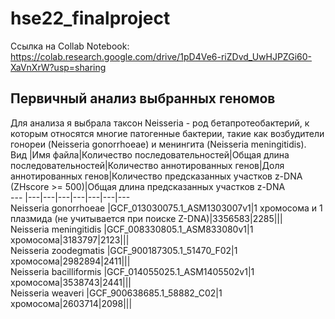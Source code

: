 # hse22_finalproject  
Ссылка на Collab Notebook: https://colab.research.google.com/drive/1pD4Ve6-riZDvd_UwHJPZGi60-XaVnXrW?usp=sharing  
## Первичный анализ выбранных геномов  
Для анализа я выбрала таксон Neisseria - род бетапротеобактерий, к которым относятся многие патогенные бактерии, такие как возбудители гонореи (Neisseria gonorrhoeae) и менингита (Neisseria meningitidis).  
Вид |Имя файла|Количество последовательностей|Общая длина последовательностей|Количество аннотированных генов|Доля аннотированных генов|Количество предсказанных участков z-DNA (ZHscore >= 500)|Общая длина предсказанных участков z-DNA  
--- |---|---|---|---|---|---|---  
Neisseria gonorrhoeae |GCF_013030075.1_ASM1303007v1|1 хромосома и 1 плазмида (не учитывается при поиске Z-DNA)|3356583|2285|||  
Neisseria meningitidis |GCF_008330805.1_ASM833080v1|1 хромосома|3183797|2123|||    
Neisseria zoodegmatis |GCF_900187305.1_51470_F02|1 хромосома|2982894|2411|||  
Neisseria bacilliformis |GCF_014055025.1_ASM1405502v1|1 хромосома|3538743|2441|||  
Neisseria weaveri |GCF_900638685.1_58882_C02|1 хромосома|2603714|2098|||  
